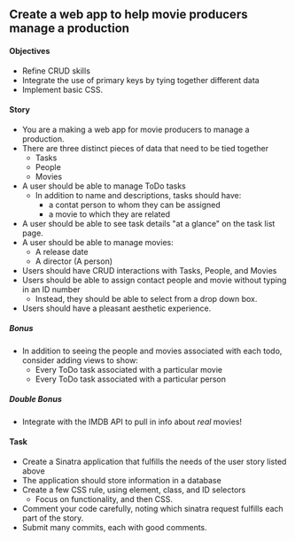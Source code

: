 ## Create a web app to help movie producers manage a production

#### Objectives

* Refine CRUD skills
* Integrate the use of primary keys by tying together different data
* Implement basic CSS.

#### Story

* You are a making a web app for movie producers to manage a production.
* There are three distinct pieces of data that need to be tied together
  * Tasks
  * People
  * Movies
* A user should be able to manage ToDo tasks
  * In addition to name and descriptions, tasks should have:
    * a contat person to whom they can be assigned
    * a movie to which they are related
* A user should be able to see task details "at a glance" on the task list page.
* A user should be able to manage movies:
  * A release date
  * A director (A person)
* Users should have CRUD interactions with Tasks, People, and Movies
* Users should be able to assign contact people and movie without typing in an ID number
  * Instead, they should be able to select from a drop down box.
* Users should have a pleasant aesthetic experience.

##### *Bonus*
  * In addition to seeing the people and movies associated with each todo, consider adding views to show:
    * Every ToDo task associated with a particular movie
    * Every ToDo task associated with a particular person

##### *Double Bonus*
  * Integrate with the IMDB API to pull in info about *real* movies!


#### Task
* Create a Sinatra application that fulfills the needs of the user story listed above
* The application should store information in a database
* Create a few CSS rule, using element, class, and ID selectors
  * Focus on functionality, and then CSS.
* Comment your code carefully, noting which sinatra request fulfills each part of the story.
* Submit many commits, each with good comments.

